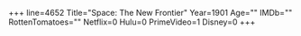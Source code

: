 +++
line=4652
Title="Space: The New Frontier"
Year=1901
Age=""
IMDb=""
RottenTomatoes=""
Netflix=0
Hulu=0
PrimeVideo=1
Disney=0
+++

